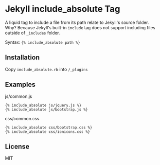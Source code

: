 # Jekyll include_absolute Tag

A liquid tag to include a file from its path relate to Jekyll's source folder. Why? Because Jekyll's built-in `include` tag does not support including files outside of `_includes` folder.

Syntax: `{% include_absolute path %}`

## Installation

Copy `include_absolute.rb` into `/_plugins`

## Examples

js/common.js

```
{% include_absolute js/jquery.js %}
{% include_absolute js/bootstrap.js %}
```

css/common.css

```
{% include_absolute css/bootstrap.css %}
{% include_absolute css/ionicons.css %}
```

## License

MIT
